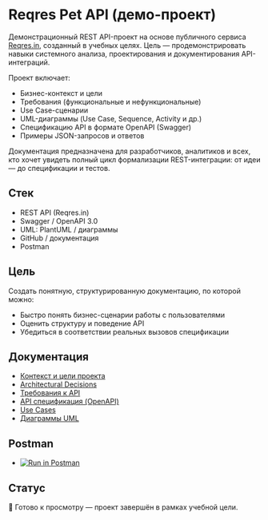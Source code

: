 # Reqres Pet API (демо-проект)

Демонстрационный REST API-проект на основе публичного сервиса [Reqres.in](https://reqres.in), созданный в учебных целях. Цель — продемонстрировать навыки системного анализа, проектирования и документирования API-интеграций.

Проект включает:
- Бизнес-контекст и цели
- Требования (функциональные и нефункциональные)
- Use Case-сценарии
- UML-диаграммы (Use Case, Sequence, Activity и др.)
- Спецификацию API в формате OpenAPI (Swagger)
- Примеры JSON-запросов и ответов

Документация предназначена для разработчиков, аналитиков и всех, кто хочет увидеть полный цикл формализации REST-интеграции: от идеи — до спецификации и тестов.

## Стек

- REST API (Reqres.in)
- Swagger / OpenAPI 3.0
- UML: PlantUML / диаграммы
- GitHub / документация
- Postman

## Цель

Создать понятную, структурированную документацию, по которой можно:
- Быстро понять бизнес-сценарии работы с пользователями
- Оценить структуру и поведение API
- Убедиться в соответствии реальных вызовов спецификации

## Документация
- [Контекст и цели проекта](./support-api/docs/context.md)
- [Architectural Decisions](./support-api/docs/decisions.md)
- [Требования к API](./support-api/docs/requirements.md)
- [API спецификация (OpenAPI)](./support-api/openapi.yaml)
- [Use Cases](./support-api/docs/use-cases.md)
- [Диаграммы UML](./support-api/docs/uml/diagram_list.md)

## Postman
- [![Run in Postman](https://run.pstmn.io/button.svg)](https://dmitriyk-7769080.postman.co/workspace/Dmitriy-K's-Workspace~7acc78c4-f88c-4873-8fef-f1b19c4db1ee/collection/45615975-b35ecbbf-0b58-41b2-8b49-91daf9d85030?action=share&creator=45615975)

## Статус

📘 Готово к просмотру — проект завершён в рамках учебной цели.
